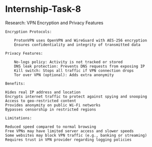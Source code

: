 # Internship-Task-8

Research: VPN Encryption and Privacy Features

    Encryption Protocols:

        ProtonVPN uses OpenVPN and WireGuard with AES-256 encryption
        Ensures confidentiality and integrity of transmitted data

    Privacy Features:

        No-logs policy: Activity is not tracked or stored
        DNS leak protection: Prevents DNS requests from exposing IP
        Kill switch: Stops all traffic if VPN connection drops
        Tor over VPN (optional): Adds extra anonymity

    Benefits:

    Hides real IP address and location
    Encrypts internet traffic to protect against spying and snooping
    Access to geo-restricted content
    Provides anonymity on public Wi-Fi networks
    Bypasses censorship in restricted regions

    Limitations:

    Reduced speed compared to normal browsing
    Free VPNs may have limited server access and slower speeds
    Some websites may block VPN traffic (e.g., banking or streaming)
    Requires trust in VPN provider regarding logging policies

